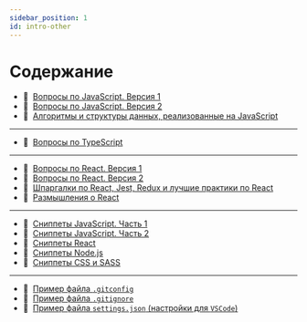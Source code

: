 ```yaml
---
sidebar_position: 1
id: intro-other
---
```


# Содержание

- :memo:&nbsp;&nbsp;[Вопросы по JavaScript. Версия 1](./js-questions)
- :memo:&nbsp;&nbsp;[Вопросы по JavaScript. Версия 2](./js-questions2)
- :memo:&nbsp;&nbsp;[Алгоритмы и структуры данных, реализованные на JavaScript](./js-algorithms)

---

- :memo:&nbsp;&nbsp;[Вопросы по TypeScript](./ts-questions2)

---

- :memo:&nbsp;&nbsp;[Вопросы по React. Версия 1](./react-questions)
- :memo:&nbsp;&nbsp;[Вопросы по React. Версия 2](./react-questions2)
- :memo:&nbsp;&nbsp;[Шпаргалки по React, Jest, Redux и лучшие практики по React](./best-practics)
- :page_facing_up:&nbsp;&nbsp;[Размышления о React](./react-philosophies)

---

- :bookmark:&nbsp;&nbsp;[Сниппеты JavaScript. Часть 1](./snippets-js)
- :bookmark:&nbsp;&nbsp;[Сниппеты JavaScript. Часть 2](./snippets-js2)
- :bookmark:&nbsp;&nbsp;[Сниппеты React](./snippets-react)
- :bookmark:&nbsp;&nbsp;[Сниппеты Node.js](./snippets-node)
- :bookmark:&nbsp;&nbsp;[Сниппеты CSS и SASS](./snippets-css)

---

- :floppy_disk:&nbsp;&nbsp;[Пример файла `.gitconfig`](./gitconfig)
- :floppy_disk:&nbsp;&nbsp;[Пример файла `.gitignore`](./gitignore)
- :floppy_disk:&nbsp;&nbsp;[Пример файла `settings.json` (настройки для `VSCode`)](./settings)

